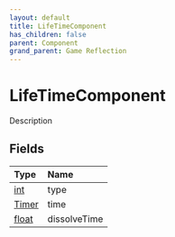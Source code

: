 ```yaml
---
layout: default
title: LifeTimeComponent
has_children: false
parent: Component
grand_parent: Game Reflection
---
```

# LifeTimeComponent
Description 

## Fields

| Type | Name |
|:----------|:--------------|
| [int](/riftbreaker-wiki/docs/game-reflection/enums/int/) | type |
| [Timer](/riftbreaker-wiki/docs/game-reflection/classes/timer/) | time |
| [float](/riftbreaker-wiki/docs/game-reflection/components/float/) | dissolveTime |

